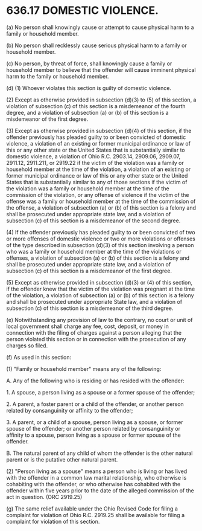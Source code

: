 636.17 DOMESTIC VIOLENCE.
=========================

​(a) No person shall knowingly cause or attempt to cause physical harm
to a family or household member.

​(b) No person shall recklessly cause serious physical harm to a family
or household member.

​(c) No person, by threat of force, shall knowingly cause a family or
household member to believe that the offender will cause imminent
physical harm to the family or household member.

​(d) (1) Whoever violates this section is guilty of domestic violence.

​(2) Except as otherwise provided in subsection (d)(3) to (5) of this
section, a violation of subsection (c) of this section is a misdemeanor
of the fourth degree, and a violation of subsection (a) or (b) of this
section is a misdemeanor of the first degree.

​(3) Except as otherwise provided in subsection (d)(4) of this section,
if the offender previously has pleaded guilty to or been convicted of
domestic violence, a violation of an existing or former municipal
ordinance or law of this or any other state or the United States that is
substantially similar to domestic violence, a violation of Ohio R.C.
2903.14, 2909.06, 2909.07, 2911.12, 2911.211, or 2919.22 if the victim
of the violation was a family or household member at the time of the
violation, a violation of an existing or former municipal ordinance or
law of this or any other state or the United States that is
substantially similar to any of those sections if the victim of the
violation was a family or household member at the time of the commission
of the violation, or any offense of violence if the victim of the
offense was a family or household member at the time of the commission
of the offense, a violation of subsection (a) or (b) of this section is
a felony and shall be prosecuted under appropriate state law, and a
violation of subsection (c) of this section is a misdemeanor of the
second degree.

​(4) If the offender previously has pleaded guilty to or been convicted
of two or more offenses of domestic violence or two or more violations
or offenses of the type described in subsection (d)(3) of this section
involving a person who was a family or household member at the time of
the violations or offenses, a violation of subsection (a) or (b) of this
section is a felony and shall be prosecuted under appropriate state law,
and a violation of subsection (c) of this section is a misdemeanor of
the first degree.

​(5) Except as otherwise provided in subsection (d)(3) or (4) of this
section, if the offender knew that the victim of the violation was
pregnant at the time of the violation, a violation of subsection (a) or
(b) of this section is a felony and shall be prosecuted under
appropriate State law, and a violation of subsection (c) of this section
is a misdemeanor of the third degree.

​(e) Notwithstanding any provision of law to the contrary, no court or
unit of local government shall charge any fee, cost, deposit, or money
in connection with the filing of charges against a person alleging that
the person violated this section or in connection with the prosecution
of any charges so filed.

​(f) As used in this section:

​(1) "Family or household member" means any of the following:

A. Any of the following who is residing or has resided with the
offender:

​1. A spouse, a person living as a spouse or a former spouse of the
offender;

​2. A parent, a foster parent or a child of the offender, or another
person related by consanguinity or affinity to the offender;

​3. A parent, or a child of a spouse, person living as a spouse, or
former spouse of the offender; or another person related by
consanguinity or affinity to a spouse, person living as a spouse or
former spouse of the offender.

B. The natural parent of any child of whom the offender is the other
natural parent or is the putative other natural parent.

​(2) "Person living as a spouse" means a person who is living or has
lived with the offender in a common law marital relationship, who
otherwise is cohabiting with the offender, or who otherwise has
cohabited with the offender within five years prior to the date of the
alleged commission of the act in question. (ORC 2919.25)

​(g) The same relief available under the Ohio Revised Code for filing a
complaint for violation of Ohio R.C. 2919.25 shall be available for
filing a complaint for violation of this section.
